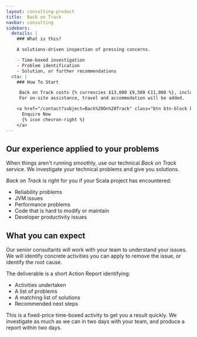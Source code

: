```yaml
---
layout: consulting-product
title:  Back on Track
navbar: consulting
sidebars:
  details: |
    ### What is this?

    A solutions-driven inspection of pressing concerns.

    - Time-boxed investigation
    - Problem identification
    - Solution, or further recommendations
  cta: |
    ### How To Start

     Back on Track costs {% currencies $13,000 £9,500 €11,000 %}, including the Action Report.
     For on-site assistance, travel and accommodation will be added.

    <a href="/contact?subject=Back%20On%20Track" class="btn btn-block btn-primary">
      Enquire Now
      {% icon chevron-right %}
    </a>
---
```


## Our experience applied to your problems

When things aren't running smoothly,
use our technical _Back on Track_ service.
We investigate your technical problems and give you solutions.

_Back on Track_ is right for you if your Scala project has encountered:

- Reliability problems
- JVM issues
- Performance problems
- Code that is hard to modify or maintain
- Developer productivity issues

## What you can expect

Our senior consultants will work with your team to understand your issues.
We will identify concrete activities you can apply to remove the issue, or identify the root cause.

The deliverable is a short Action Report identifying:

- Activities undertaken
- A list of problems
- A matching list of solutions
- Recommended next steps

This is a fixed-price time-boxed activity to get you a result quickly.
We investigate as much as we can in two days with your team, and produce a report within two days.
